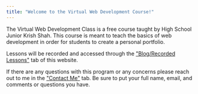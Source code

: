 ```yaml
---
title: "Welcome to the Virtual Web Development Course!"
---
```


<!---
<iframe src="YOUTUBE LINK" title="" frameborder="0" allow="accelerometer; autoplay; clipboard-write; encrypted-media; gyroscope; picture-in-picture" allowfullscreen></iframe>
--->

The Virtual Web Development Class is a free course taught by High School Junior Krish Shah. This course is meant to teach the basics of web development in order for students to create a personal portfolio.

Lessons will be recorded and accessed through the <a href="{{ '/blog/' | relative_url }}">"Blog/Recorded Lessons"</a> tab of this website.

If there are any questions with this program or any concerns please reach out to me in the <a href="{{ '/contact/' | relative_url }}">"Contact Me"</a> tab. Be sure to put your full name, email, and comments or questions you have.
